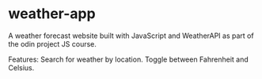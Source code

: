 # weather-app

A weather forecast website built with JavaScript and WeatherAPI as part of the odin project JS course.

Features:
Search for weather by location.
Toggle between Fahrenheit and Celsius.
